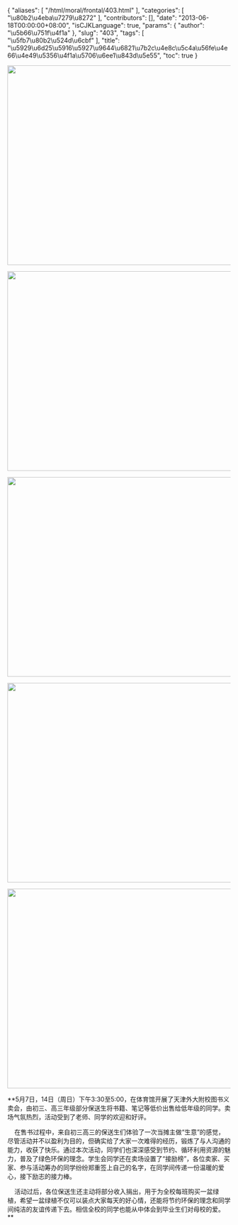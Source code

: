 {
    "aliases": [
        "/html/moral/frontal/403.html"
    ],
    "categories": [
        "\u80b2\u4eba\u7279\u8272"
    ],
    "contributors": [],
    "date": "2013-06-18T00:00:00+08:00",
    "isCJKLanguage": true,
    "params": {
        "author": "\u5b66\u751f\u4f1a"
    },
    "slug": "403",
    "tags": [
        "\u5fb7\u80b2\u524d\u6cbf"
    ],
    "title": "\u5929\u6d25\u5916\u5927\u9644\u6821\u7b2c\u4e8c\u5c4a\u56fe\u4e66\u4e49\u5356\u4f1a\u5706\u6ee1\u843d\u5e55",
    "toc": true
}

**<img
    src="https://cdn.tfls.online/mirror/full/93dcfdf1023855037c5b325cd48bcc68c4434ffc.jpg"
    style="display:block;margin-left:auto;margin-right:auto;"
    decoding="async"
    fetchpriority="auto"
    loading="lazy"
    height="450"
    width="600"
/>**









**<img
    src="https://cdn.tfls.online/mirror/full/5be717f2d21010e81c2389e74a713ced1c4085ce.jpg"
    style="display:block;margin-left:auto;margin-right:auto;"
    decoding="async"
    fetchpriority="auto"
    loading="lazy"
    height="450"
    width="600"
/>**









**<img
    src="https://cdn.tfls.online/mirror/full/d671714929a636f3265e2b0ff5ddd321cc2e3952.jpg"
    style="display:block;margin-left:auto;margin-right:auto;"
    decoding="async"
    fetchpriority="auto"
    loading="lazy"
    height="450"
    width="600"
/>**









**<img
    src="https://cdn.tfls.online/mirror/full/2c1bc2f1b7d424597cfe37937817fc51940e16c1.jpg"
    style="display:block;margin-left:auto;margin-right:auto;"
    decoding="async"
    fetchpriority="auto"
    loading="lazy"
    height="450"
    width="600"
/>**









**<img
    src="https://cdn.tfls.online/mirror/full/7fba01716f60216e2329266f25471758e8eb9fee.jpg"
    style="display:block;margin-left:auto;margin-right:auto;"
    decoding="async"
    fetchpriority="auto"
    loading="lazy"
    height="450"
    width="600"
/>**









**5月7日，14日（周日）下午3:30至5:00，在体育馆开展了天津外大附校图书义卖会，由初三、高三年级部分保送生将书籍、笔记等低价出售给低年级的同学。卖场气氛热烈，活动受到了老师、同学的欢迎和好评。  

    在售书过程中，来自初三高三的保送生们体验了一次当摊主做“生意”的感觉，尽管活动并不以盈利为目的，但确实给了大家一次难得的经历，锻炼了与人沟通的能力，收获了快乐。通过本次活动，同学们也深深感受到节约、循环利用资源的魅力，普及了绿色环保的理念。学生会同学还在卖场设置了“接励榜”，各位卖家、买家、参与活动筹办的同学纷纷郑重签上自己的名字，在同学间传递一份温暖的爱心，接下励志的接力棒。  

    活动过后，各位保送生还主动将部分收入捐出，用于为全校每班购买一盆绿植，希望一盆绿植不仅可以装点大家每天的好心情，还能将节约环保的理念和同学间纯洁的友谊传递下去。相信全校的同学也能从中体会到毕业生们对母校的爱。**


